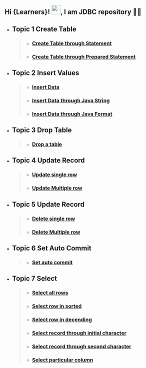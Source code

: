 ## Hi {Learners}! <img src="https://github.com/TheDudeThatCode/TheDudeThatCode/blob/master/Assets/Hi.gif" width="29px">, I am JDBC repository 👨‍🎓

- ## Topic 1 Create Table
     > - ### [Create Table through Statement](https://github.com/goalsachiever/Jdbc-programs/blob/master/src/_001_Create_Table_statement.java)
     > - ### [Create Table through Prepared Statement](https://github.com/goalsachiever/Jdbc-programs/blob/master/src/_002_Create_Table.java)
    
- ## Topic 2 Insert Values
     > - ### [Insert Data](https://github.com/goalsachiever/Jdbc-programs/blob/master/src/_003_Insert_data.java)
     > - ### [Insert Data through Java String](https://github.com/goalsachiever/Jdbc-programs/blob/master/src/_005_Dynamic_Input_Data.java)
     > - ### [Insert Data through Java Format](https://github.com/goalsachiever/Jdbc-programs/blob/master/src/_006_Insert_Data_Java_Format.java)
  
- ## Topic 3 Drop Table
     > - ### [Drop a table](https://github.com/goalsachiever/Jdbc-programs/blob/master/src/_004_Drop_Table.java)

- ## Topic 4 Update Record
     > - ### [Update single row](https://github.com/goalsachiever/Jdbc-programs/blob/master/src/_007_Update_single_row.java)
     > - ### [Update Multiple row](https://github.com/goalsachiever/Jdbc-programs/blob/master/src/_008_Update_multiple_Records.java)

- ## Topic 5 Update Record
     > - ### [Delete single row](https://github.com/goalsachiever/Jdbc-programs/blob/master/src/_009_Delete_Single_row.java)
     > - ### [Delete Multiple row](https://github.com/goalsachiever/Jdbc-programs/blob/master/src/_010_Delete_multiple_records.java)

- ## Topic 6 Set Auto Commit
     > - ### [Set auto commit](https://github.com/goalsachiever/Jdbc-programs/blob/master/src/_012_Set_auto_commit.java)

- ## Topic 7 Select
     > - ### [Select all rows](https://github.com/goalsachiever/Jdbc-programs/blob/master/src/_011_Select_all_rows.java)
     > - ### [Select row in sorted](https://github.com/goalsachiever/Jdbc-programs/blob/master/src/_013_Select_row_sorted_order.java)
     > - ### [Select row in decending](https://github.com/goalsachiever/Jdbc-programs/blob/master/src/_014_Select_row_desc.java)
     > - ### [Select record through initial character](https://github.com/goalsachiever/Jdbc-programs/blob/master/src/_015_Select_Record_InitialCharacter.java)
     > - ### [Select record through second character](https://github.com/goalsachiever/Jdbc-programs/blob/master/src/_016_Select_Record_Second_character_based.java)
     > - ### [Select particular column](https://github.com/goalsachiever/Jdbc-programs/blob/master/src/_017_Select_Particular_Column.java)


    
    
